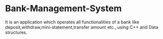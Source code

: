 # Bank-Management-System
It is an application which operates all functionalities of a bank like deposit,withdraw,mini-statement,transfer amount etc., using C++ and Data structures.
